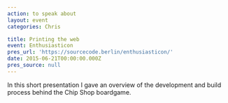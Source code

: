 ```yaml
---
action: to speak about
layout: event
categories: Chris

title: Printing the web
event: Enthusiasticon
pres_url: 'https://sourcecode.berlin/enthusiasticon/'
date: 2015-06-21T00:00:00.000Z
pres_source: null
---
```


In this short presentation I gave an overview of the development and build process behind the Chip Shop boardgame.
